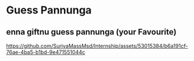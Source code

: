 # Guess Pannunga

## enna giftnu guess pannunga (your Favourite)


https://github.com/SuriyaMassMsd/Internship/assets/53015384/b6a191cf-76ae-4ba5-b1bd-9e471551044c

